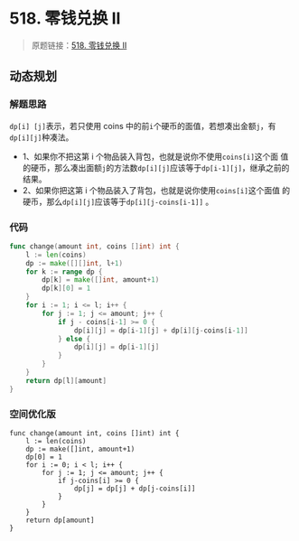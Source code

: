# 518. 零钱兑换 II
> 原题链接：[518. 零钱兑换 II](https://leetcode-cn.com/problems/coin-change-2/)

## 动态规划
### 解题思路
``dp[i] [j]``表示，若只使⽤ coins 中的前``i``个硬币的⾯值，若想凑出⾦额``j``，有``dp[i][j]``种凑法。

* 1、如果你不把这第 i 个物品装⼊背包，也就是说你不使⽤``coins[i]``这个⾯ 值的硬币，那么凑出⾯额``j``的⽅法数``dp[i][j]``应该等于``dp[i-1][j]``，继承之前的结果。 
* 2、如果你把这第 i 个物品装⼊了背包，也就是说你使⽤``coins[i]``这个⾯值 的硬币，那么``dp[i][j]``应该等于``dp[i][j-coins[i-1]]``
。
### 代码
```go
func change(amount int, coins []int) int {
	l := len(coins)
	dp := make([][]int, l+1)
	for k := range dp {
		dp[k] = make([]int, amount+1)
		dp[k][0] = 1
	}
	for i := 1; i <= l; i++ {
		for j := 1; j <= amount; j++ {
			if j - coins[i-1] >= 0 {
				dp[i][j] = dp[i-1][j] + dp[i][j-coins[i-1]]
			} else {
				dp[i][j] = dp[i-1][j]
			}
		}
	}
	return dp[l][amount]
}
```
### 空间优化版
```golag
func change(amount int, coins []int) int {
	l := len(coins)
	dp := make([]int, amount+1)
	dp[0] = 1
	for i := 0; i < l; i++ {
		for j := 1; j <= amount; j++ {
			if j-coins[i] >= 0 {
				dp[j] = dp[j] + dp[j-coins[i]]
			}
		}
	}
	return dp[amount]
}
```
